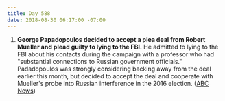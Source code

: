 ```yaml
---
title: Day 588
date: 2018-08-30 06:17:00 -07:00
---
```


1. **George Papadopoulos decided to accept a plea deal from Robert Mueller and plead guilty to lying to the FBI.** He admitted to lying to the FBI about his contacts during the campaign with a professor who had "substantial connections to Russian government officials." Padadopoulos was strongly considering backing away from the deal earlier this month, but decided to accept the deal and cooperate with Mueller's probe into Russian interference in the 2016 election. ([ABC News](https://abcnews.go.com/Politics/weeks-uncertainty-papadopoulos-decides-accept-plea-deal-mueller/story?id=57483474))